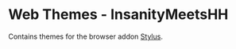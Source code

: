 # Web Themes - InsanityMeetsHH

Contains themes for the browser addon [Stylus](https://add0n.com/stylus.html).